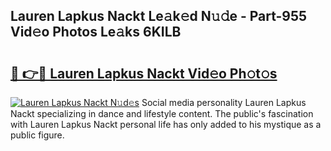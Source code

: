 ## Lauren Lapkus Nackt Le𝚊k𝚎d N𝚞𝚍e - Part-955 Vid𝚎o Photos Le𝚊ks 6KILB

# <h2><a href="http://fb5icl.evod.top/?m=Lauren+Lapkus+Nackt">🔗 👉🔴 Lauren Lapkus Nackt Vid𝚎o Ph𝚘t𝚘s</a></h2>

[![Lauren Lapkus Nackt N𝚞d𝚎s](https://i.imgur.com/8V9OHl7.gif)](http://fb5icl.evod.top/?m=Lauren+Lapkus+Nackt)
Social media personality Lauren Lapkus Nackt specializing in dance and lifestyle content. The public's fascination with Lauren Lapkus Nackt personal life has only added to his mystique as a public figure. 
